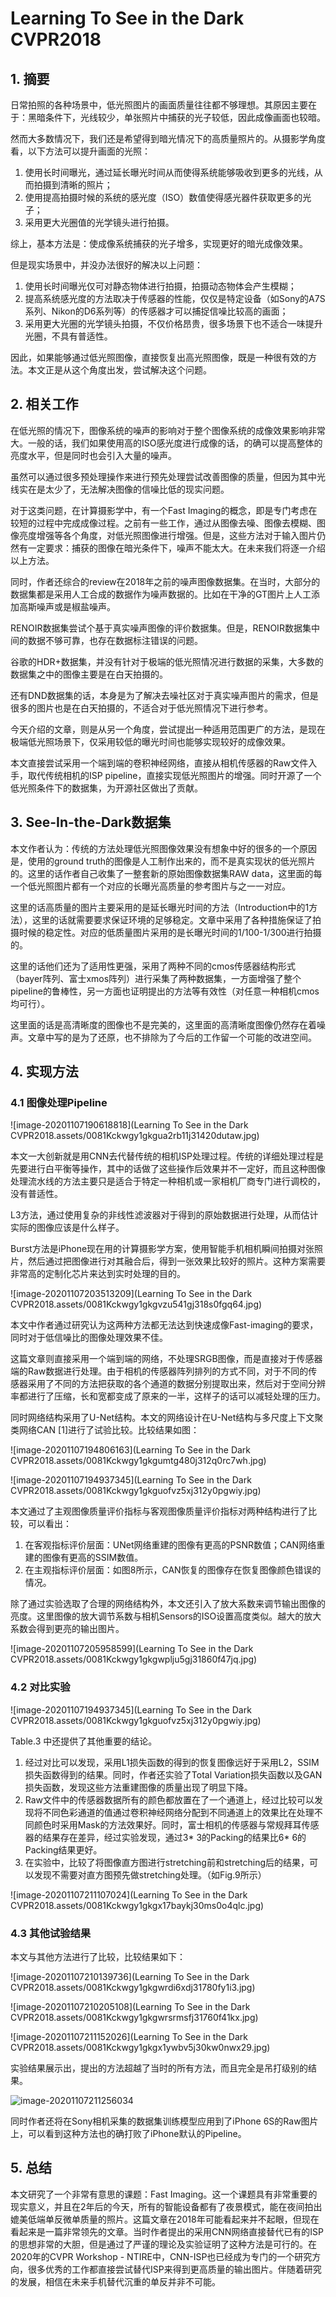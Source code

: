 # Learning To See in the Dark CVPR2018



## 1. 摘要

日常拍照的各种场景中，低光照图片的画面质量往往都不够理想。其原因主要在于：黑暗条件下，光线较少，单张照片中捕获的光子较低，因此成像画面也较暗。

然而大多数情况下，我们还是希望得到暗光情况下的高质量照片的。从摄影学角度看，以下方法可以提升画面的光照：

1. 使用长时间曝光，通过延长曝光时间从而使得系统能够吸收到更多的光线，从而拍摄到清晰的照片；
2. 使用提高拍摄时候的系统的感光度（ISO）数值使得感光器件获取更多的光子；
3. 采用更大光圈值的光学镜头进行拍摄。


综上，基本方法是：使成像系统捕获的光子增多，实现更好的暗光成像效果。

但是现实场景中，并没办法很好的解决以上问题：

1. 使用长时间曝光仅可对静态物体进行拍摄，拍摄动态物体会产生模糊；
2. 提高系统感光度的方法取决于传感器的性能，仅仅是特定设备（如Sony的A7S系列、Nikon的D6系列等）的传感器才可以捕捉信噪比较高的画面；
3. 采用更大光圈的光学镜头拍摄，不仅价格昂贵，很多场景下也不适合一味提升光圈，不具有普适性。

因此，如果能够通过低光照图像，直接恢复出高光照图像，既是一种很有效的方法。本文正是从这个角度出发，尝试解决这个问题。

## 2. 相关工作

在低光照的情况下，图像系统的噪声的影响对于整个图像系统的成像效果影响非常大。一般的话，我们如果使用高的ISO感光度进行成像的话，的确可以提高整体的亮度水平，但是同时也会引入大量的噪声。

虽然可以通过很多预处理操作来进行预先处理尝试改善图像的质量，但因为其中光线实在是太少了，无法解决图像的信噪比低的现实问题。

对于这类问题，在计算摄影学中，有一个Fast Imaging的概念，即是专门考虑在较短的过程中完成成像过程。之前有一些工作，通过从图像去噪、图像去模糊、图像亮度增强等各个角度，对低光照图像进行增强。但是，这些方法对于输入图片仍然有一定要求：捕获的图像在暗光条件下，噪声不能太大。在未来我们将逐一介绍以上方法。

同时，作者还综合的review在2018年之前的噪声图像数据集。在当时，大部分的数据集都是采用人工合成的数据作为噪声数据的。比如在干净的GT图片上人工添加高斯噪声或是椒盐噪声。

RENOIR数据集尝试个基于真实噪声图像的评价数据集。但是，RENOIR数据集中间的数据不够可靠，也存在数据标注错误的问题。

谷歌的HDR+数据集，并没有针对于极端的低光照情况进行数据的采集，大多数的数据集之中的图像主要是在白天拍摄的。

还有DND数据集的话，本身是为了解决去噪社区对于真实噪声图片的需求，但是很多的图片也是在白天拍摄的，不适合对于低光照情况下进行参考。

今天介绍的文章，则是从另一个角度，尝试提出一种适用范围更广的方法，是现在极端低光照场景下，仅采用较低的曝光时间也能够实现较好的成像效果。

本文直接尝试采用一个端到端的卷积神经网络，直接从相机传感器的Raw文件入手，取代传统相机的ISP pipeline，直接实现低光照图片的增强。同时开源了一个低光照条件下的数据集，为开源社区做出了贡献。

## 3. See-In-the-Dark数据集

本文作者认为：传统的方法处理低光照图像效果没有想象中好的很多的一个原因是，使用的ground truth的图像是人工制作出来的，而不是真实现状的低光照片的。这里的话作者自己收集了一整套新的原始图像数据集RAW data，这里面的每一个低光照图片都有一个对应的长曝光高质量的参考图片与之一一对应。

这里的话高质量的图片主要采用的是延长曝光时间的方法（Introduction中的1方法），这里的话就需要要求保证环境的足够稳定。文章中采用了各种措施保证了拍摄时候的稳定性。对应的低质量图片采用的是长曝光时间的1/100-1/300进行拍摄的。

这里的话他们还为了适用性更强，采用了两种不同的cmos传感器结构形式（bayer阵列、富士xmos阵列）进行采集了两种数据集，一方面增强了整个pipeline的鲁棒性，另一方面也证明提出的方法等有效性（对任意一种相机cmos均可行）。

这里面的话是高清晰度的图像也不是完美的，这里面的高清晰度图像仍然存在着噪声。文章中写的是为了还原，也不排除为了今后的工作留一个可能的改进空间。

## 4. 实现方法

### 4.1 图像处理Pipeline

![image-20201107190618818](Learning To See in the Dark CVPR2018.assets/0081Kckwgy1gkgua2rb11j31420dutaw.jpg)

本文一大创新就是用CNN去代替传统的相机ISP处理过程。传统的详细处理过程是先要进行白平衡等操作，其中的话做了这些操作后效果并不一定好，而且这种图像处理流水线的方法主要只是适合于特定一种相机或一家相机厂商专门进行调校的，没有普适性。

L3方法，通过使用复杂的非线性滤波器对于得到的原始数据进行处理，从而估计实际的图像应该是什么样子。

Burst方法是iPhone现在用的计算摄影学方案，使用智能手机相机瞬间拍摄对张照片，然后通过把图像进行对其融合后，得到一张效果比较好的照片。这种方案需要非常高的定制化芯片来达到实时处理的目的。

![image-20201107203513209](Learning To See in the Dark CVPR2018.assets/0081Kckwgy1gkgvzu541gj318s0fgq64.jpg)

本文中作者通过研究认为这两种方法都无法达到快速成像Fast-imaging的要求，同时对于低信噪比的图像处理效果不佳。

这篇文章则直接采用一个端到端的网络，不处理SRGB图像，而是直接对于传感器端的Raw数据进行处理。由于相机的传感器阵列排列的方式不同，对于不同的传感器采用了不同的方法把获取的各个通道的数据分别提取出来，然后对于空间分辨率都进行了压缩，长和宽都变成了原来的一半，这样子的话可以减轻处理的压力。

同时网络结构采用了U-Net结构。本文的网络设计在U-Net结构与多尺度上下文聚类网络CAN [1]进行了试验比较。比较结果如图：

![image-20201107194806163](Learning To See in the Dark CVPR2018.assets/0081Kckwgy1gkgumtg480j312q0rc7wh.jpg)

![image-20201107194937345](Learning To See in the Dark CVPR2018.assets/0081Kckwgy1gkguofvz5xj312y0pgwiy.jpg)

本文通过了主观图像质量评价指标与客观图像质量评价指标对两种结构进行了比较，可以看出：

1. 在客观指标评价层面：UNet网络重建的图像有更高的PSNR数值；CAN网络重建的图像有更高的SSIM数值。
2. 在主观指标评价层面：如图8所示，CAN恢复的图像存在恢复图像颜色错误的情况。

除了通过实验选取了合理的网络结构外，本文还引入了放大系数来调节输出图像的亮度。这里图像的放大调节系数与相机Sensors的ISO设置高度类似。越大的放大系数会得到更亮的输出图片。

![image-20201107205958599](Learning To See in the Dark CVPR2018.assets/0081Kckwgy1gkgwplju5gj31860f47jq.jpg)

### 4.2 对比实验

![image-20201107194937345](Learning To See in the Dark CVPR2018.assets/0081Kckwgy1gkguofvz5xj312y0pgwiy.jpg)

Table.3 中还提供了其他重要的结论。

1. 经过对比可以发现，采用L1损失函数的得到的恢复图像远好于采用L2，SSIM损失函数得到的结果。同时，作者还实验了Total Variation损失函数以及GAN损失函数，发现这些方法重建图像的质量出现了明显下降。
2. Raw文件中的传感器数据所有的颜色都放置在了一个通道上，经过比较可以发现将不同色彩通道的值通过卷积神经网络分配到不同通道上的效果比在处理不同颜色时采用Mask的方法效果好。同时，富士相机的传感器与常规拜耳传感器的结果存在差异，经过实验发现，通过3* 3的Packing的结果比6* 6的Packing结果更好。
3. 在实验中，比较了将图像直方图进行stretching前和stretching后的结果，可以发现不需要对直方图预先做stretching处理。（如Fig.9所示）

![image-20201107211107024](Learning To See in the Dark CVPR2018.assets/0081Kckwgy1gkgx17baykj30ms0o4qlc.jpg)

### 4.3 其他试验结果

本文与其他方法进行了比较，比较结果如下：

![image-20201107210139736](Learning To See in the Dark CVPR2018.assets/0081Kckwgy1gkgwrdi6xdj31780fy1i3.jpg)

![image-20201107210205108](Learning To See in the Dark CVPR2018.assets/0081Kckwgy1gkgwrsrmsfj31760f41kx.jpg)

![image-20201107211152026](Learning To See in the Dark CVPR2018.assets/0081Kckwgy1gkgx1ywbv5j30kw0nwx29.jpg)

实验结果展示出，提出的方法超越了当时的所有方法，而且完全是吊打级别的结果。

![image-20201107211256034](https://tva1.sinaimg.cn/large/0081Kckwgy1gkgx32wjp9j30n40nokcc.jpg)

同时作者还将在Sony相机采集的数据集训练模型应用到了iPhone 6S的Raw图片上，可以看到这种方法也的确打败了iPhone默认的Pipeline。

## 5. 总结

本文研究了一个非常有意思的课题：Fast Imaging。这一个课题具有非常重要的现实意义，并且在2年后的今天，所有的智能设备都有了夜景模式，能在夜间拍出媲美低端单反微单质量的照片。这篇文章在2018年可能看起来并不起眼，但现在看起来是一篇非常领先的文章。当时作者提出的采用CNN网络直接替代已有的ISP的思想非常的大胆，但是通过了严谨的理论及实验证明了这种方法是可行的。在2020年的CVPR Workshop - NTIRE中，CNN-ISP也已经成为专门的一个研究方向，很多优秀的工作都直接尝试替代ISP来得到更高质量的输出图片。伴随着研究的发展，相信在未来手机替代沉重的单反并非不可能。

